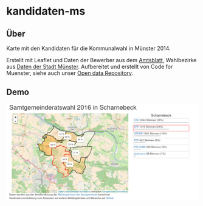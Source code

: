 # kandidaten-ms

## Über
Karte mit den Kandidaten für die Kommunalwahl in Münster 2014. 

Erstellt mit Leaflet und Daten der Bewerber aus dem [Amtsblatt](http://www.muenster.de/stadt/amtsblatt/pdf/140425_Amtsblatt_8.pdf), Wahlbezirke aus [Daten der Stadt Münster](http://www.muenster.de/stadt/stadtplanung/pdf/a3_kommunalwahlbezirk.pdf). Aufbereitet und erstellt von Code for Muenster, siehe auch unser [Open data Repository](https://github.com/codeformuenster/open-data).

## Demo

[![Foo](preview.png)](http://codeformuenster.org/kandidatenliste/)
